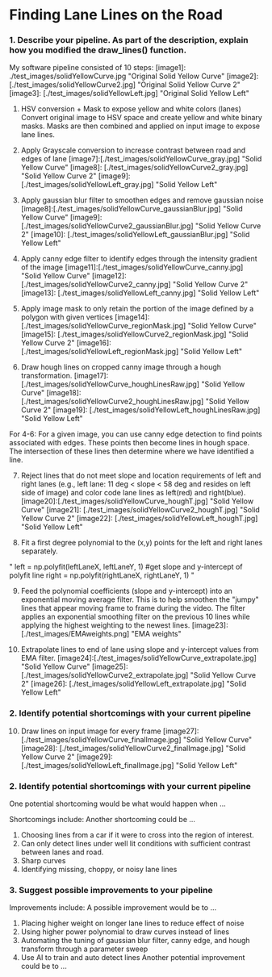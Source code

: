 
# **Finding Lane Lines on the Road**


### 1. Describe your pipeline. As part of the description, explain how you modified the draw_lines() function.


My software pipeline consisted of 10 steps:
[image1]: ./test_images/solidYellowCurve.jpg "Original Solid Yellow Curve"
[image2]: [./test_images/solidYellowCurve2.jpg] "Original Solid Yellow Curve 2"
[image3]: [./test_images/solidYellowLeft.jpg] "Original Solid Yellow Left"

1. HSV conversion + Mask to expose yellow and white colors (lanes)
Convert original image to HSV space and create yellow and white binary masks. Masks are then combined and applied on input image to expose lane lines.

[image4]:[./test_images/solidYellowCurve_hsvMasked.jpg] "Solid Yellow Curve"
[image5]: [./test_images/solidYellowCurve2_hsvMasked.jpg] "Solid Yellow Curve 2"
[image6]: [./test_images/solidYellowLeft_hsvMasked.jpg] "Solid Yellow Left"

2. Apply Grayscale conversion to increase contrast between road and edges of lane
[image7]:[./test_images/solidYellowCurve_gray.jpg] "Solid Yellow Curve"
[image8]: [./test_images/solidYellowCurve2_gray.jpg] "Solid Yellow Curve 2"
[image9]: [./test_images/solidYellowLeft_gray.jpg] "Solid Yellow Left"

3. Apply gaussian blur filter to smoothen edges and remove gaussian noise
[image8]:[./test_images/solidYellowCurve_gaussianBlur.jpg] "Solid Yellow Curve"
[image9]: [./test_images/solidYellowCurve2_gaussianBlur.jpg] "Solid Yellow Curve 2"
[image10]: [./test_images/solidYellowLeft_gaussianBlur.jpg] "Solid Yellow Left"

4. Apply canny edge filter to identify edges through the intensity gradient of the image
[image11]:[./test_images/solidYellowCurve_canny.jpg] "Solid Yellow Curve"
[image12]: [./test_images/solidYellowCurve2_canny.jpg] "Solid Yellow Curve 2"
[image13]: [./test_images/solidYellowLeft_canny.jpg] "Solid Yellow Left"

5. Apply image mask to only retain the portion of the image defined by a polygon with given vertices
[image14]:[./test_images/solidYellowCurve_regionMask.jpg] "Solid Yellow Curve"
[image15]: [./test_images/solidYellowCurve2_regionMask.jpg] "Solid Yellow Curve 2"
[image16]: [./test_images/solidYellowLeft_regionMask.jpg] "Solid Yellow Left"

6. Draw hough lines on cropped canny image through a hough transformation.
[image17]:[./test_images/solidYellowCurve_houghLinesRaw.jpg] "Solid Yellow Curve"
[image18]: [./test_images/solidYellowCurve2_houghLinesRaw.jpg] "Solid Yellow Curve 2"
[image19]: [./test_images/solidYellowLeft_houghLinesRaw.jpg] "Solid Yellow Left"

For 4-6: For a given image, you can use canny edge detection to find points associated with edges. These points then become lines in hough space. The intersection of these lines then determine where we have identified a line.

7. Reject lines that do not meet slope and location requirements of left and right lanes (e.g., left lane: 11 deg < slope < 58 deg and resides on left side of image) and color code lane lines as left(red) and right(blue).
[image20]:[./test_images/solidYellowCurve_houghT.jpg] "Solid Yellow Curve"
[image21]: [./test_images/solidYellowCurve2_houghT.jpg] "Solid Yellow Curve 2"
[image22]: [./test_images/solidYellowLeft_houghT.jpg] "Solid Yellow Left"

8. Fit a first degree polynomial to the (x,y) points for the left and right lanes separately.

"        left = np.polyfit(leftLaneX, leftLaneY, 1) #get slope and y-intercept of polyfit line
        right = np.polyfit(rightLaneX, rightLaneY, 1)
"

9. Feed the polynomial coefficients (slope and y-intercept) into an exponential moving average filter. This is to help smoothen the "jumpy" lines that appear moving frame to frame during the video. The filter applies an exponential smoothing filter on the previous 10 lines while applying the highest weighting to the newest lines.
[image23]: [./test_images/EMAweights.png] "EMA weights"

9. Extrapolate lines to end of lane using slope and y-intercept values from EMA filter.
[image24]:[./test_images/solidYellowCurve_extrapolate.jpg] "Solid Yellow Curve"
[image25]: [./test_images/solidYellowCurve2_extrapolate.jpg] "Solid Yellow Curve 2"
[image26]: [./test_images/solidYellowLeft_extrapolate.jpg] "Solid Yellow Left"
### 2. Identify potential shortcomings with your current pipeline

10. Draw lines on input image for every frame
[image27]:[./test_images/solidYellowCurve_finalImage.jpg] "Solid Yellow Curve"
[image28]: [./test_images/solidYellowCurve2_finalImage.jpg] "Solid Yellow Curve 2"
[image29]: [./test_images/solidYellowLeft_finalImage.jpg] "Solid Yellow Left"

### 2. Identify potential shortcomings with your current pipeline
One potential shortcoming would be what would happen when ...

Shortcomings include:
Another shortcoming could be ...

1. Choosing lines from a car if it were to cross into the region of interest.
2. Can only detect lines under well lit conditions with sufficient contrast between lanes and road.
3. Sharp curves
4. Identifying missing, choppy, or noisy lane lines

### 3. Suggest possible improvements to your pipeline

Improvements include:
A possible improvement would be to ...

1. Placing higher weight on longer lane lines to reduce effect of noise
2. Using higher power polynomial to draw curves instead of lines
3. Automating the tuning of gaussian blur filter, canny edge, and hough transform through a parameter sweep
4. Use AI to train and auto detect lines
Another potential improvement could be to ...
